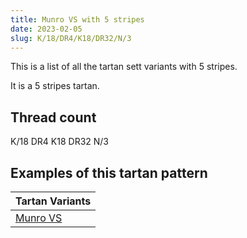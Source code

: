 ```yaml
---
title: Munro VS with 5 stripes
date: 2023-02-05
slug: K/18/DR4/K18/DR32/N/3
---
```

This is a list of all the tartan sett variants with 5 stripes.

It is a 5 stripes tartan.


## Thread count
K/18 DR4 K18 DR32 N/3

## Examples of this tartan pattern

| Tartan Variants |
|---------------|
| [Munro VS](/variants/k/18/dr4/k18/dr32/n/3-draa0000-k000000-naaaaaa)||
